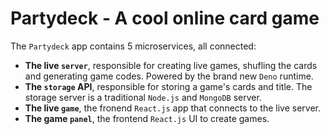 # Partydeck - A cool online card game

The `Partydeck` app contains 5 microservices, all connected:

- **The live `server`**, responsible for creating live games, shufling the cards and generating game codes. Powered by the brand new `Deno` runtime.
- **The `storage` API**, responsible for storing a game's cards and title. The storage server is a traditional `Node.js` and `MongoDB` server.
- **The live `game`**, the fronend `React.js` app that connects to the live server.
- **The game `panel`**, the frontend `React.js` UI to create games.
